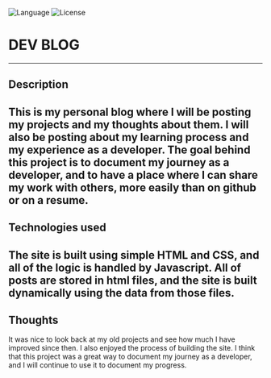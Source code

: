 
![Language](https://img.shields.io/badge/Language-Js-yellow)
![License](https://img.shields.io/badge/Licence-MIT-brightgreen)

# DEV BLOG  
--------------------------
## Description
This is my personal blog where I will be posting my projects and my thoughts about them. I will also be posting about my learning process and my experience as a developer. The goal behind this project is to document my journey as a developer, and to have a place where I can share my work with others, more easily than on github or on a resume.
--------------------------
## Technologies used
The site is built using simple HTML and CSS, and all of the logic is handled by Javascript. All of posts are stored in html files, and the site is built dynamically using the data from those files. 
--------------------------
## Thoughts

It was nice to look back at my old projects and see how much I have improved since then. I also enjoyed the process of building the site. I think that this project was a great way to document my journey as a developer, and I will continue to use it to document my progress.
